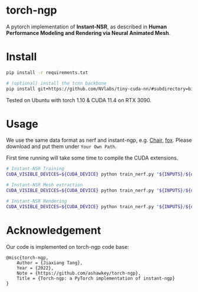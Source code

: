 # torch-ngp

A pytorch implementation of __Instant-NSR__, as described in __Human Performance Modeling and Rendering via Neural Animated Mesh__.


# Install
```bash
pip install -r requirements.txt

# (optional) install the tcnn backbone
pip install git+https://github.com/NVlabs/tiny-cuda-nn/#subdirectory=bindings/torch
```
Tested on Ubuntu with torch 1.10 & CUDA 11.4 on RTX 3090.

# Usage

We use the same data format as nerf and instant-ngp, e.g. [Chair](https://github.com/NVlabs/instant-ngp/tree/master/data/nerf/fox), [fox](https://github.com/NVlabs/instant-ngp/tree/master/data/nerf/fox). 
Please download and put them under `Your Own Path`.

First time running will take some time to compile the CUDA extensions.

```bash
# Instant-NSR Training
CUDA_VISIBLE_DEVICES=${CUDA_DEVICE} python train_nerf.py "${INPUTS}/${dir}"  --workspace "${WORKSAPCE}" --downscale 1 --network sdf

# Instant-NSR Mesh extraction
CUDA_VISIBLE_DEVICES=${CUDA_DEVICE} python train_nerf.py "${INPUTS}/${dir}"  --workspace "${WORKSAPCE}" --downscale 1 --network sdf -mode mesh

# Instant-NSR Rendering
CUDA_VISIBLE_DEVICES=${CUDA_DEVICE} python train_nerf.py "${INPUTS}/${dir}"  --workspace "${WORKSAPCE}" --downscale 1 --network sdf -mode render
```

# Acknowledgement

Our code is implemented on torch-ngp code base:
```
@misc{torch-ngp,
    Author = {Jiaxiang Tang},
    Year = {2022},
    Note = {https://github.com/ashawkey/torch-ngp},
    Title = {Torch-ngp: a PyTorch implementation of instant-ngp}
}
```
